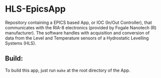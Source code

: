 # HLS-EpicsApp

Repository containing a EPICS based App, or IOC (In/Out Controller), that communicates with the RIA-8 electronics (provided by Fogale Nanotech (R) manufacturer).
The software handles with acquisition and conversion of data from the Level and Temperature sensors of a Hydrostatic Levelling Systems (HLS).

## Build:
To build this app, just run `make` at the root directory of the App.
